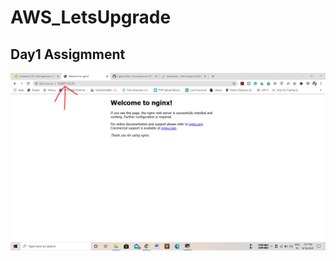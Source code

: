 # AWS_LetsUpgrade

## Day1 Assigmment

<img src="https://github.com/tanmaykumar1707/AWS_LetsUpgrade/blob/master/Linux_ngInx.png"><img>
